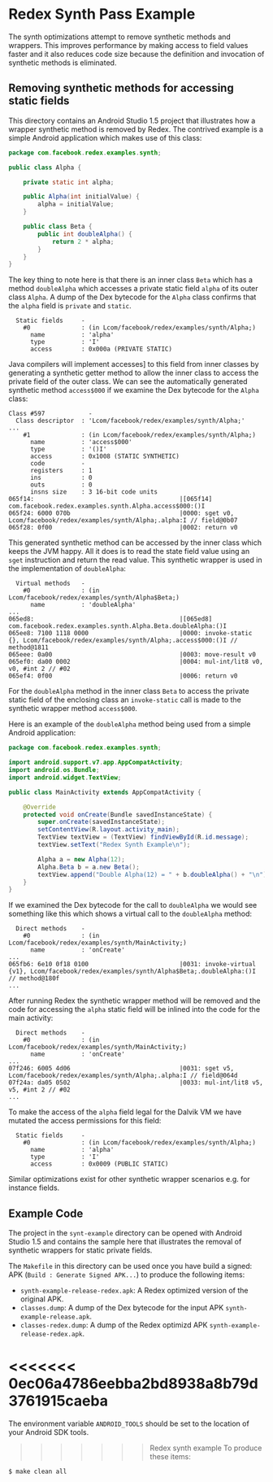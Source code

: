 # Redex Synth Pass Example

The synth optimizations attempt to remove synthetic methods and wrappers. This
improves performance by making access to field values faster and it also
reduces code size because the definition and invocation of synthetic methods
is eliminated.

## Removing synthetic methods for accessing static fields

This directory contains an Android Studio 1.5 project that illustrates how a
wrapper synthetic method is removed by Redex. The contrived example is
a simple Android application which makes use of this class:

```java
package com.facebook.redex.examples.synth;

public class Alpha {

    private static int alpha;

    public Alpha(int initialValue) {
        alpha = initialValue;
    }

    public class Beta {
        public int doubleAlpha() {
            return 2 * alpha;
        }
    }
}
```

The key thing to note here is that there is an inner class `Beta` which
has a method `doubleAlpha` which accesses a private static field `alpha` of
its outer class `Alpha`. A dump of the Dex bytecode for the `Alpha` class
confirms that the `alpha` field is `private` and `static`.

```
  Static fields     -
    #0              : (in Lcom/facebook/redex/examples/synth/Alpha;)
      name          : 'alpha'
      type          : 'I'
      access        : 0x000a (PRIVATE STATIC)
```

Java compilers will implement accesses] to this field from inner classes
by generating a synthetic getter method to allow the inner class to access
the private field of the outer
class. We can see the automatically generated synthetic method `access$000`
if we examine the Dex bytecode for the `Alpha` class:

```
Class #597            -
  Class descriptor  : 'Lcom/facebook/redex/examples/synth/Alpha;'
...
    #1              : (in Lcom/facebook/redex/examples/synth/Alpha;)
      name          : 'access$000'
      type          : '()I'
      access        : 0x1008 (STATIC SYNTHETIC)
      code          -
      registers     : 1
      ins           : 0
      outs          : 0
      insns size    : 3 16-bit code units
065f14:                                        |[065f14] com.facebook.redex.examples.synth.Alpha.access$000:()I
065f24: 6000 070b                              |0000: sget v0, Lcom/facebook/redex/examples/synth/Alpha;.alpha:I // field@0b07
065f28: 0f00                                   |0002: return v0
```

This generated synthetic method can be accessed by the inner class
which keeps the JVM happy. All it does is to read the state field
value using an `sget` instruction and return the read value.
This synthetic wrapper is used in the implementation of `doubleAlpha`:

```
  Virtual methods   -
    #0              : (in Lcom/facebook/redex/examples/synth/Alpha$Beta;)
      name          : 'doubleAlpha'
...
065ed8:                                        |[065ed8] com.facebook.redex.examples.synth.Alpha.Beta.doubleAlpha:()I
065ee8: 7100 1118 0000                         |0000: invoke-static {}, Lcom/facebook/redex/examples/synth/Alpha;.access$000:()I // method@1811
065eee: 0a00                                   |0003: move-result v0
065ef0: da00 0002                              |0004: mul-int/lit8 v0, v0, #int 2 // #02
065ef4: 0f00                                   |0006: return v0
```

For the `doubleAlpha` method in the inner class `Beta` to access the
private static field of the enclosing class an `invoke-static` call is made
to the synthetic wrapper method `access$000`.

Here is an example of the `doubleAlpha` method being used from a simple
Android application:

```java
package com.facebook.redex.examples.synth;

import android.support.v7.app.AppCompatActivity;
import android.os.Bundle;
import android.widget.TextView;

public class MainActivity extends AppCompatActivity {

    @Override
    protected void onCreate(Bundle savedInstanceState) {
        super.onCreate(savedInstanceState);
        setContentView(R.layout.activity_main);
        TextView textView = (TextView) findViewById(R.id.message);
        textView.setText("Redex Synth Example\n");

        Alpha a = new Alpha(12);
        Alpha.Beta b = a.new Beta();
        textView.append("Double Alpha(12) = " + b.doubleAlpha() + "\n");
    }
}
```

If we examined the Dex bytecode for the call to `doubleAlpha` we would
see something like this which shows a virtual call to the `doubleAlpha` method:

```
  Direct methods    -
    #0              : (in Lcom/facebook/redex/examples/synth/MainActivity;)
      name          : 'onCreate'
...
065fb6: 6e10 0f18 0100                         |0031: invoke-virtual {v1}, Lcom/facebook/redex/examples/synth/Alpha$Beta;.doubleAlpha:()I // method@180f
...
```

After running Redex the synthetic wrapper method will be removed and
the code for accessing the `alpha` static field will be inlined into
the code for the main activity:

```
  Direct methods    -
    #0              : (in Lcom/facebook/redex/examples/synth/MainActivity;)
      name          : 'onCreate'
...
07f246: 6005 4d06                              |0031: sget v5, Lcom/facebook/redex/examples/synth/Alpha;.alpha:I // field@064d
07f24a: da05 0502                              |0033: mul-int/lit8 v5, v5, #int 2 // #02
...

```

To make the access of the `alpha` field legal for the Dalvik VM we have
mutated the access permissions for this field:

```
  Static fields     -
    #0              : (in Lcom/facebook/redex/examples/synth/Alpha;)
      name          : 'alpha'
      type          : 'I'
      access        : 0x0009 (PUBLIC STATIC)

```

Similar optimizations exist for other synthetic wrapper scenarios e.g.
for instance fields.

## Example Code
The project in the `synt-example` directory can be opened with Android Studio 1.5 and
contains the sample here that illustrates the removal of synthetic
wrappers for static private fields. 

The `Makefile` in this directory can be used once you have build a signed:
APK (`Build : Generate Signed APK...`) to produce the following items:
* `synth-example-release-redex.apk`: A Redex optimized version of the original APK.
* `classes.dump`: A dump of the Dex bytecode for the input APK `synth-example-release.apk`.
* `classes-redex.dump`: A dump of the Redex optimizd APK `synth-example-release-redex.apk`.

<<<<<<< 0ec06a4786eebba2bd8938a8b79d3761915caeba
=======
The environment variable `ANDROID_TOOLS` should be set to the location
of your Android SDK tools.

>>>>>>> Redex synth example
To produce these items:

```
$ make clean all
```
